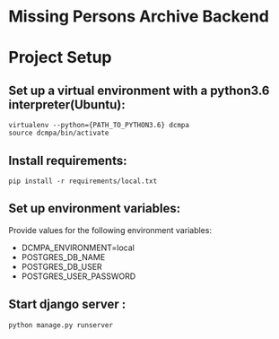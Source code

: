 # Missing Persons Archive Backend

# Project Setup 

## Set up a virtual environment with a python3.6 interpreter(Ubuntu):
```
virtualenv --python={PATH_TO_PYTHON3.6} dcmpa
source dcmpa/bin/activate
```

## Install requirements:
```
pip install -r requirements/local.txt
```

## Set up environment variables:
Provide values for the following environment variables:
- DCMPA_ENVIRONMENT=local
- POSTGRES_DB_NAME
- POSTGRES_DB_USER
- POSTGRES_USER_PASSWORD

## Start django server :
```
python manage.py runserver
```